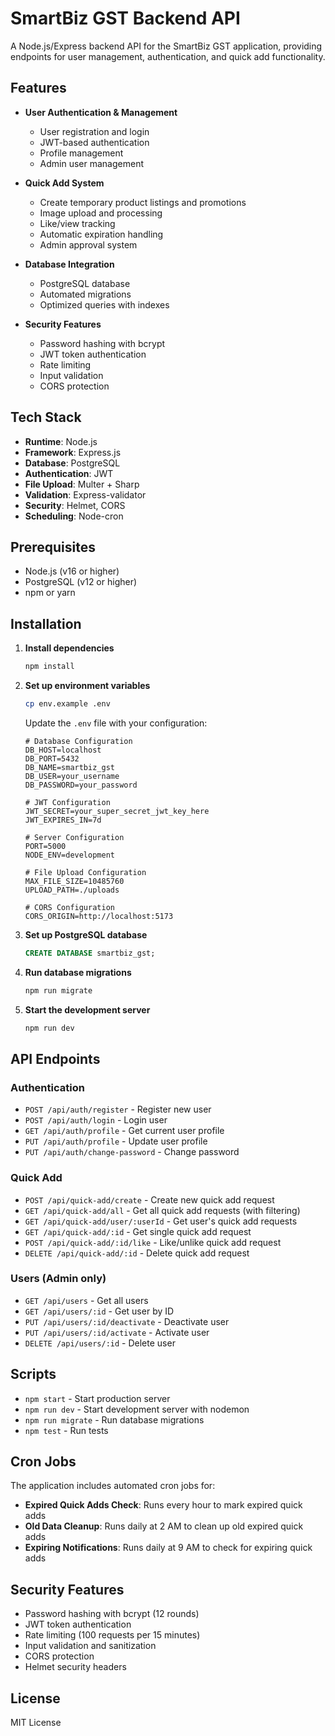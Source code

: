 # SmartBiz GST Backend API

A Node.js/Express backend API for the SmartBiz GST application, providing endpoints for user management, authentication, and quick add functionality.

## Features

- **User Authentication & Management**
  - User registration and login
  - JWT-based authentication
  - Profile management
  - Admin user management

- **Quick Add System**
  - Create temporary product listings and promotions
  - Image upload and processing
  - Like/view tracking
  - Automatic expiration handling
  - Admin approval system

- **Database Integration**
  - PostgreSQL database
  - Automated migrations
  - Optimized queries with indexes

- **Security Features**
  - Password hashing with bcrypt
  - JWT token authentication
  - Rate limiting
  - Input validation
  - CORS protection

## Tech Stack

- **Runtime**: Node.js
- **Framework**: Express.js
- **Database**: PostgreSQL
- **Authentication**: JWT
- **File Upload**: Multer + Sharp
- **Validation**: Express-validator
- **Security**: Helmet, CORS
- **Scheduling**: Node-cron

## Prerequisites

- Node.js (v16 or higher)
- PostgreSQL (v12 or higher)
- npm or yarn

## Installation

1. **Install dependencies**
   ```bash
   npm install
   ```

2. **Set up environment variables**
   ```bash
   cp env.example .env
   ```
   
   Update the `.env` file with your configuration:
   ```env
   # Database Configuration
   DB_HOST=localhost
   DB_PORT=5432
   DB_NAME=smartbiz_gst
   DB_USER=your_username
   DB_PASSWORD=your_password

   # JWT Configuration
   JWT_SECRET=your_super_secret_jwt_key_here
   JWT_EXPIRES_IN=7d

   # Server Configuration
   PORT=5000
   NODE_ENV=development

   # File Upload Configuration
   MAX_FILE_SIZE=10485760
   UPLOAD_PATH=./uploads

   # CORS Configuration
   CORS_ORIGIN=http://localhost:5173
   ```

3. **Set up PostgreSQL database**
   ```sql
   CREATE DATABASE smartbiz_gst;
   ```

4. **Run database migrations**
   ```bash
   npm run migrate
   ```

5. **Start the development server**
   ```bash
   npm run dev
   ```

## API Endpoints

### Authentication
- `POST /api/auth/register` - Register new user
- `POST /api/auth/login` - Login user
- `GET /api/auth/profile` - Get current user profile
- `PUT /api/auth/profile` - Update user profile
- `PUT /api/auth/change-password` - Change password

### Quick Add
- `POST /api/quick-add/create` - Create new quick add request
- `GET /api/quick-add/all` - Get all quick add requests (with filtering)
- `GET /api/quick-add/user/:userId` - Get user's quick add requests
- `GET /api/quick-add/:id` - Get single quick add request
- `POST /api/quick-add/:id/like` - Like/unlike quick add request
- `DELETE /api/quick-add/:id` - Delete quick add request

### Users (Admin only)
- `GET /api/users` - Get all users
- `GET /api/users/:id` - Get user by ID
- `PUT /api/users/:id/deactivate` - Deactivate user
- `PUT /api/users/:id/activate` - Activate user
- `DELETE /api/users/:id` - Delete user

## Scripts

- `npm start` - Start production server
- `npm run dev` - Start development server with nodemon
- `npm run migrate` - Run database migrations
- `npm test` - Run tests

## Cron Jobs

The application includes automated cron jobs for:

- **Expired Quick Adds Check**: Runs every hour to mark expired quick adds
- **Old Data Cleanup**: Runs daily at 2 AM to clean up old expired quick adds
- **Expiring Notifications**: Runs daily at 9 AM to check for expiring quick adds

## Security Features

- Password hashing with bcrypt (12 rounds)
- JWT token authentication
- Rate limiting (100 requests per 15 minutes)
- Input validation and sanitization
- CORS protection
- Helmet security headers

## License

MIT License
